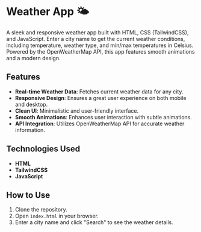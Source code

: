 # Weather App 🌤️

A sleek and responsive weather app built with HTML, CSS (TailwindCSS), and JavaScript. Enter a city name to get the current weather conditions, including temperature, weather type, and min/max temperatures in Celsius. Powered by the OpenWeatherMap API, this app features smooth animations and a modern design.

## Features

- **Real-time Weather Data**: Fetches current weather data for any city.
- **Responsive Design**: Ensures a great user experience on both mobile and desktop.
- **Clean UI**: Minimalistic and user-friendly interface.
- **Smooth Animations**: Enhances user interaction with subtle animations.
- **API Integration**: Utilizes OpenWeatherMap API for accurate weather information.

## Technologies Used

- **HTML**
- **TailwindCSS**
- **JavaScript**

## How to Use

1. Clone the repository.
2. Open `index.html` in your browser.
3. Enter a city name and click "Search" to see the weather details.
